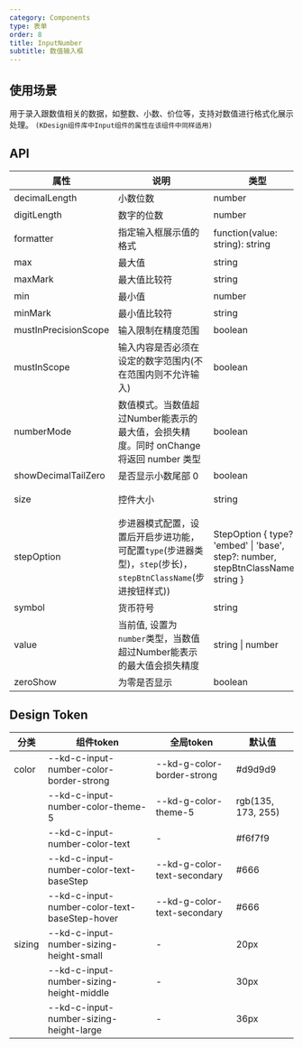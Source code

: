 ```yaml
---
category: Components
type: 表单
order: 8
title: InputNumber
subtitle: 数值输入框
---
```


## 使用场景

用于录入跟数值相关的数据，如整数、小数、价位等，支持对数值进行格式化展示处理。 `(KDesign组件库中Input组件的属性在该组件中同样适用)`

## API

| 属性 | 说明 | 类型 | 默认值 | 可选值 | 版本 |
| --- | --- | --- | --- | --- | --- |
| decimalLength | 小数位数 | number | `-` | `-` | 1.0.0 |
| digitLength | 数字的位数 | number | `-` | `-` | 1.0.0 |
| formatter | 指定输入框展示值的格式 | function(value: string): string | `-` | `-` | 1.0.0 |
| max | 最大值 | string | `-` | `-` | 1.0.0 |
| maxMark | 最大值比较符 | string | `]` | `)` \| `]` | 1.0.0 |
| min | 最小值 | number | `-` | `-` | 1.0.0 |
| minMark | 最小值比较符 | string | `(` | `(` \| `[` | 1.0.0 |
| mustInPrecisionScope | 输入限制在精度范围 | boolean | `true` | `true`\|`false` | 1.0.0 |
| mustInScope | 输入内容是否必须在设定的数字范围内(不在范围内则不允许输入) | boolean | `false` | `true`\|`false` | 1.0.0 |
| numberMode | 数值模式。当数值超过Number能表示的最大值，会损失精度。同时 onChange 将返回 number 类型 | boolean | `false` | `true`\|`false` | 1.6.28 |
| showDecimalTailZero | 是否显示小数尾部 0 | boolean | `false` | `true`\|`false` | 1.0.0 |
| size | 控件大小 | string | `middle` | `small` `middle` `large` | 1.0.0 |
| stepOption | 步进器模式配置，设置后开启步进功能，可配置`type`(步进器类型)，`step`(步长)，`stepBtnClassName`(步进按钮样式)) | StepOption { type?: 'embed' \| 'base', step?: number, stepBtnClassName?: string } | `-` | `-` | 1.0.0 |
| symbol | 货币符号 | string | `-` | `-` | 1.0.0 |
| value | 当前值, 设置为 `number`类型，当数值超过Number能表示的最大值会损失精度 | string \| number | `-` | `-` | 1.0.0 |
| zeroShow | 为零是否显示 | boolean | `false` | `true` `false` | 1.0.0 |

## Design Token

| 分类 | 组件token | 全局token | 默认值 |
| --- | --- | --- | --- |
| color | --kd-c-input-number-color-border-strong | --kd-g-color-border-strong | #d9d9d9 |
|  | --kd-c-input-number-color-theme-5 | --kd-g-color-theme-5 | rgb(135, 173, 255) |
|  | --kd-c-input-number-color-text | - | #f6f7f9 |
|  | --kd-c-input-number-color-text-baseStep | --kd-g-color-text-secondary | #666 |
|  | --kd-c-input-number-color-text-baseStep-hover | --kd-g-color-text-secondary | #666 |
| sizing | --kd-c-input-number-sizing-height-small | - | 20px |
|  | --kd-c-input-number-sizing-height-middle | - | 30px |
|  | --kd-c-input-number-sizing-height-large | - | 36px |
